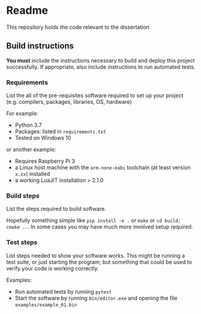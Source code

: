 # Readme

This repository holds the code relevant to the dissertation

## Build instructions

**You must** include the instructions necessary to build and deploy this project successfully. If appropriate, also include 
instructions to run automated tests. 

### Requirements

List the all of the pre-requisites software required to set up your project (e.g. compilers, packages, libraries, OS, hardware)

For example:

* Python 3.7
* Packages: listed in `requirements.txt` 
* Tested on Windows 10

or another example:

* Requires Raspberry Pi 3 
* a Linux host machine with the `arm-none-eabi` toolchain (at least version `x.xx`) installed
* a working LuaJIT installation > 2.1.0

### Build steps

List the steps required to build software. 

Hopefully something simple like `pip install -e .` or `make` or `cd build; cmake ..`. In
some cases you may have much more involved setup required.

### Test steps

List steps needed to show your software works. This might be running a test suite, or just starting the program; but something that could be used to verify your code is working correctly.

Examples:

* Run automated tests by running `pytest`
* Start the software by running `bin/editor.exe` and opening the file `examples/example_01.bin`


